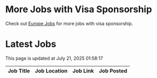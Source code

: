 # More Jobs with Visa Sponsorship

Check out [Europe Jobs](https://github.com/sureshparimi/europejobs#latest-jobs) for more jobs with visa sponsorship.

# Latest Jobs

This page is updated at July 21, 2025 01:58:17

| Job Title | Job Location | Job Link | Job Posted |
| --- | --- | --- | --- |
